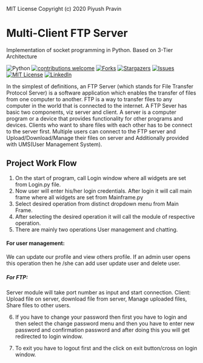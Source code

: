 MIT License
Copyright (c) 2020 Piyush Pravin

# Multi-Client FTP Server 
Implementation of socket programming in Python. Based on 3-Tier Architecture

![Python](https://img.shields.io/badge/python-v3.6+-blue.svg)
[![contributions welcome](https://img.shields.io/badge/contributions-welcome-brightgreen.svg?style=flat)](https://https://github.com/piyushP7pravin/Multi-Client-FTP-Server/issues)
[![Forks](https://img.shields.io/github/forks/piyushP7pravin/Multi-Client-FTP-Server.svg?logo=github)](https://github.com/piyushP7pravin/Multi-Client-FTP-Server/network/members)
[![Stargazers](https://img.shields.io/github/stars/piyushP7pravin/Multi-Client-FTP-Server.svg?logo=github)](https://https://github.com/piyushP7pravin/Multi-Client-FTP-Server/stargazers)
[![Issues](https://img.shields.io/github/issues/piyushP7pravin/Multi-Client-FTP-Server.svg?logo=github)](https://https://github.com/piyushP7pravin/Multi-Client-FTP-Server/issues)
[![MIT License](https://img.shields.io/github/license/piyushP7pravin/Multi-Client-FTP-Server.svg?style=flat-square)](https://https://github.com/piyushP7pravin/Multi-Client-FTP-Server/blob/master/LICENSE)
[![LinkedIn](https://img.shields.io/badge/-LinkedIn-black.svg?style=flat-square&logo=linkedin&colorB=555)](https://www.linkedin.com/in/piyushp7pravin/)

In the simplest of definitions, an FTP Server (which stands for File Transfer Protocol Server) is a software application which enables the transfer of files from one computer to another. FTP is a way to transfer files to any computer in the world that is connected to the internet.
A FTP Sever has basic two components, viz server and client. A server is a computer program or a device that provides functionality for other programs and devices. Clients who want to share files with each other has to be connect to the server first. 
Multiple users can connect to the FTP server and Upload/Download/Manage their files on server and Additionally provided with UMS(User Management System).

## Project Work Flow
1.	On the start of program, call Login window where all widgets are set from Login.py file.
2.	Now user will enter his/her login credentials. After login it will call main frame where all widgets are set from Mainframe.py
3.	Select desired operation from distinct dropdown menu from Main Frame.
4.	After selecting the desired operation it will call the module of respective operation.
5.	There are mainly two operations User management and chatting.

#### For user management:
We can update our profile and view others profile. If an admin user opens this operation then he /she can add user update user and delete user.
##### For FTP:
Server module will take port number as input and start connection.
Client:  Upload file on server, download file from server, Manage uploaded files, Share files to other users.

6.	If you have to change your password then first you have to login and then select the change password menu and then you have to enter new password and confirmation password and after doing this you will get redirected to login window.

7.	To exit you have to logout first and the click on exit button/cross on login window.


